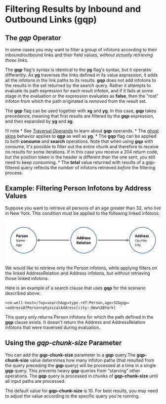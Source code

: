 # Filtering Results by Inbound and Outbound Links (gqp)

## The *gqp* Operator

In some cases you may want to filter a group of infotons according to their inbound/outbound links and their field values, *without actually retrieving those links*.

The **gqp** flag's syntax is identical to the **yg** flag's syntax, but it operates differently. As **yg** traverses the links defined in its value expression, it adds all the infotons in the link paths to its results. **gqp** does not add infotons to the results in the set returned by the search query. Rather it attempts to evaluate its path expression for each result infoton, and if it fails at some stage in the evaluation or the expression evaluates as **false**, then the "root" infoton from which the path originated is *removed* from the result set.

The **gqp** flag can be used together with **xg** and **yg**. In this case, **gqp** takes precedence, meaning that first results are filtered by the **gqp** expression, and then expanded by **yg** and **xg**.

!!! note
	* See [Traversal Operands](API.Traversal.Operands.md) to learn about **gqp** operands.
	* The [ghost skips](API.Traversal.yg.md#hdrGhostSkips) behavior applies to **qgp** as well as **yg**.
	* The **gqp** flag can be applied to both **consume** and **search** operations. Note that when using **gqp** with consume, it's possible to filter out the entire chunk and therefore to receive no results for some iterations. If in this case you receive a 204 return code, but the position token in the header is different than the one sent, you still need to keep consuming.
	* The **total** value returned with results of a gqp-filtered query reflects the number of infotons retrieved *before* the filtering process.


## Example: Filtering Person Infotons by Address Values

Suppose you want to retrieve all persons of an age greater than 32, who live in New York. This condition must be applied to the following linked infotons:

![image](../../_Images/gqp-example-relation.png)

We would like to retrieve only the Person infotons, while applying filters on the linked AddressRelation and Address infotons, but *without* retrieving those linked infotons.

 Here is an example of a search clause that uses **gqp** for the scenario described above:

```
<cm-well-host>/?op=search&qp=type.rdf:Person,age>32&gqp=<addressOfPerson>physicalAddress[city::New%20York]
```

This query only returns Person infotons for which the path defined in the **gqp** clause exists. It doesn't return the Address and AddressRelation infotons that were traversed during evaluation.

## Using the *gqp-chunk-size* Parameter

You can add the **gqp-chunk-size** parameter to a  **gqp** query.The **gqp-chunk-size** value determines how many infoton paths (that resulted from the query preceding the **gqp** query) will be processed at a time in a single **gqp** query. This prevents heavy **gqp** queries from "starving" other operations. 
The **gqp** query is processed in chunks of **gqp-chunk-size** until all input paths are processed.

The default value for **gqp-chunk-size** is 10. For best results, you may need to adjust the value according to the specific query you're running.



